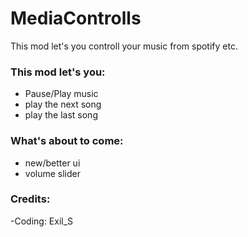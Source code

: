 # MediaControlls

This mod let's you controll your music from spotify etc.

### This mod let's you:
- Pause/Play music
- play the next song
- play the last song

### What's about to come:
- new/better ui
- volume slider

### Credits:
-Coding: Exil_S
